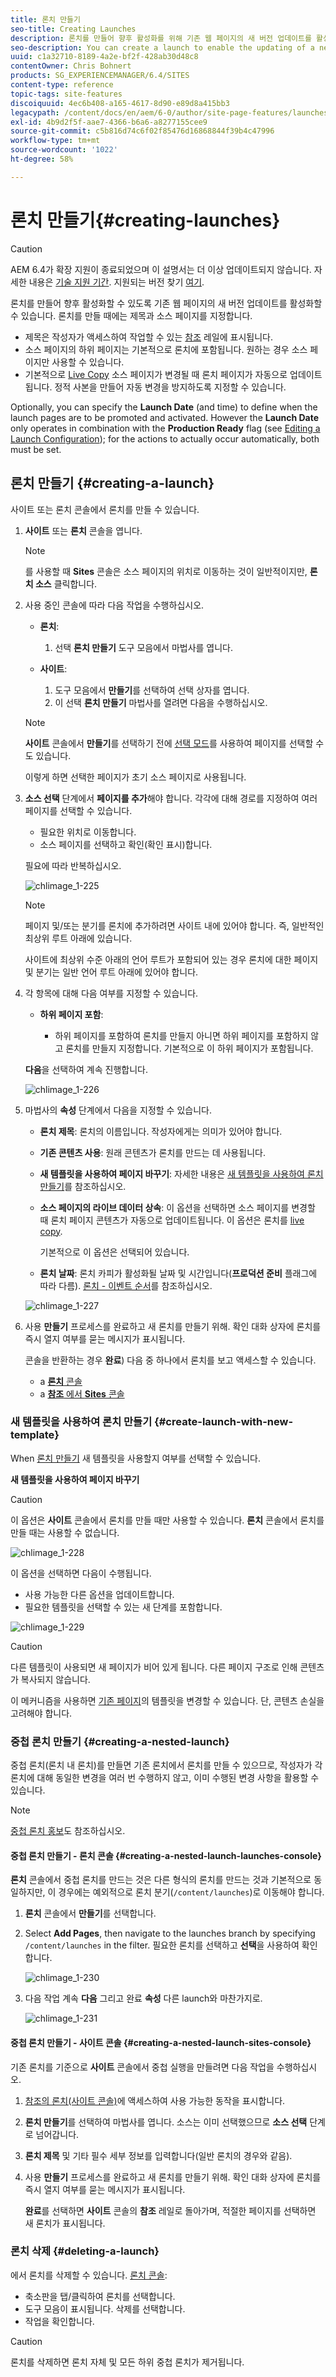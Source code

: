 ```yaml
---
title: 론치 만들기
seo-title: Creating Launches
description: 론치를 만들어 향후 활성화를 위해 기존 웹 페이지의 새 버전 업데이트를 활성화할 수 있습니다.
seo-description: You can create a launch to enable the updating of a new version of existing web pages for future activation.
uuid: c1a32710-8189-4a2e-bf2f-428ab30d48c8
contentOwner: Chris Bohnert
products: SG_EXPERIENCEMANAGER/6.4/SITES
content-type: reference
topic-tags: site-features
discoiquuid: 4ec6b408-a165-4617-8d90-e89d8a415bb3
legacypath: /content/docs/en/aem/6-0/author/site-page-features/launches
exl-id: 4b9d2f5f-aae7-4366-b6a6-a8277155cee9
source-git-commit: c5b816d74c6f02f85476d16868844f39b4c47996
workflow-type: tm+mt
source-wordcount: '1022'
ht-degree: 58%

---
```


# 론치 만들기{#creating-launches}

>[!CAUTION]
>
>AEM 6.4가 확장 지원이 종료되었으며 이 설명서는 더 이상 업데이트되지 않습니다. 자세한 내용은 [기술 지원 기간](https://helpx.adobe.com/kr/support/programs/eol-matrix.html). 지원되는 버전 찾기 [여기](https://experienceleague.adobe.com/docs/).

론치를 만들어 향후 활성화할 수 있도록 기존 웹 페이지의 새 버전 업데이트를 활성화할 수 있습니다. 론치를 만들 때에는 제목과 소스 페이지를 지정합니다.

* 제목은 작성자가 액세스하여 작업할 수 있는 [참조](/help/sites-authoring/author-environment-tools.md#references) 레일에 표시됩니다.
* 소스 페이지의 하위 페이지는 기본적으로 론치에 포함됩니다. 원하는 경우 소스 페이지만 사용할 수 있습니다.
* 기본적으로 [Live Copy](/help/sites-administering/msm.md) 소스 페이지가 변경될 때 론치 페이지가 자동으로 업데이트됩니다. 정적 사본을 만들어 자동 변경을 방지하도록 지정할 수 있습니다.

Optionally, you can specify the **Launch Date** (and time) to define when the launch pages are to be promoted and activated. However the **Launch Date** only operates in combination with the **Production Ready** flag (see [Editing a Launch Configuration](/help/sites-authoring/launches-editing.md#editing-a-launch-configuration)); for the actions to actually occur automatically, both must be set.

## 론치 만들기 {#creating-a-launch}

사이트 또는 론치 콘솔에서 론치를 만들 수 있습니다.

1. **사이트** 또는 **론치** 콘솔을 엽니다.

   >[!NOTE]
   >
   >를 사용할 때 **Sites** 콘솔은 소스 페이지의 위치로 이동하는 것이 일반적이지만, **론치 소스** 클릭합니다.

1. 사용 중인 콘솔에 따라 다음 작업을 수행하십시오.

   * **론치**:

      1. 선택 **론치 만들기** 도구 모음에서 마법사를 엽니다.
   * **사이트**:

      1. 도구 모음에서 **만들기**&#x200B;를 선택하여 선택 상자를 엽니다.
      1. 이 선택 **론치 만들기** 마법사를 열려면 다음을 수행하십시오.

   >[!NOTE]
   >
   >**사이트** 콘솔에서 **만들기**&#x200B;를 선택하기 전에 [선택 모드](/help/sites-authoring/basic-handling.md#viewing-and-selecting-resources)를 사용하여 페이지를 선택할 수도 있습니다.
   >
   >이렇게 하면 선택한 페이지가 초기 소스 페이지로 사용됩니다.

1. **소스 선택** 단계에서 **페이지를 추가**&#x200B;해야 합니다. 각각에 대해 경로를 지정하여 여러 페이지를 선택할 수 있습니다.

   * 필요한 위치로 이동합니다.
   * 소스 페이지를 선택하고 확인(확인 표시)합니다.

   필요에 따라 반복하십시오.

   ![chlimage_1-225](assets/chlimage_1-225.png)

   >[!NOTE]
   >
   >페이지 및/또는 분기를 론치에 추가하려면 사이트 내에 있어야 합니다. 즉, 일반적인 최상위 루트 아래에 있습니다.
   >
   >사이트에 최상위 수준 아래의 언어 루트가 포함되어 있는 경우 론치에 대한 페이지 및 분기는 일반 언어 루트 아래에 있어야 합니다.

1. 각 항목에 대해 다음 여부를 지정할 수 있습니다.

   * **하위 페이지 포함**:

      * 하위 페이지를 포함하여 론치를 만들지 아니면 하위 페이지를 포함하지 않고 론치를 만들지 지정합니다. 기본적으로 이 하위 페이지가 포함됩니다.

   **다음**&#x200B;을 선택하여 계속 진행합니다.

   ![chlimage_1-226](assets/chlimage_1-226.png)

1. 마법사의 **속성** 단계에서 다음을 지정할 수 있습니다.

   * **론치 제목**: 론치의 이름입니다. 작성자에게는 의미가 있어야 합니다.
   * **기존 콘텐츠 사용**: 원래 콘텐츠가 론치를 만드는 데 사용됩니다.
   * **새 템플릿을 사용하여 페이지 바꾸기**: 자세한 내용은 [새 템플릿을 사용하여 론치 만들기](#create-launch-with-new-template)를 참조하십시오.
   * **소스 페이지의 라이브 데이터 상속**: 이 옵션을 선택하면 소스 페이지를 변경할 때 론치 페이지 콘텐츠가 자동으로 업데이트됩니다. 이 옵션은 론치를 [live copy](/help/sites-administering/msm.md).

      기본적으로 이 옵션은 선택되어 있습니다.

   * **론치 날짜**: 론치 카피가 활성화될 날짜 및 시간입니다(**프로덕션 준비** 플래그에 따라 다름). [론치 - 이벤트 순서](/help/sites-authoring/launches.md#launches-the-order-of-events)를 참조하십시오.

   ![chlimage_1-227](assets/chlimage_1-227.png)

1. 사용 **만들기** 프로세스를 완료하고 새 론치를 만들기 위해. 확인 대화 상자에 론치를 즉시 열지 여부를 묻는 메시지가 표시됩니다.

   콘솔을 반환하는 경우 **완료**) 다음 중 하나에서 론치를 보고 액세스할 수 있습니다.

   * a [**론치** 콘솔](/help/sites-authoring/launches.md#the-launches-console)
   * a [**참조** 에서 **Sites** 콘솔](/help/sites-authoring/launches.md#launches-in-references-sites-console)

### 새 템플릿을 사용하여 론치 만들기 {#create-launch-with-new-template}

When [론치 만들기](/help/sites-authoring/launches-creating.md#create-launch-with-new-template) 새 템플릿을 사용할지 여부를 선택할 수 있습니다.

**새 템플릿을 사용하여 페이지 바꾸기**

>[!CAUTION]
>
>이 옵션은 **사이트** 콘솔에서 론치를 만들 때만 사용할 수 있습니다. **론치** 콘솔에서 론치를 만들 때는 사용할 수 없습니다.

![chlimage_1-228](assets/chlimage_1-228.png)

이 옵션을 선택하면 다음이 수행됩니다.

* 사용 가능한 다른 옵션을 업데이트합니다.
* 필요한 템플릿을 선택할 수 있는 새 단계를 포함합니다.

![chlimage_1-229](assets/chlimage_1-229.png)

>[!CAUTION]
>
>다른 템플릿이 사용되면 새 페이지가 비어 있게 됩니다. 다른 페이지 구조로 인해 콘텐츠가 복사되지 않습니다.
>
>이 메커니즘을 사용하면 [기존 페이지](/help/sites-authoring/managing-pages.md#creating-a-new-page)의 템플릿을 변경할 수 있습니다. 단, 콘텐츠 손실을 고려해야 합니다.

### 중첩 론치 만들기 {#creating-a-nested-launch}

중첩 론치(론치 내 론치)를 만들면 기존 론치에서 론치를 만들 수 있으므로, 작성자가 각 론치에 대해 동일한 변경을 여러 번 수행하지 않고, 이미 수행된 변경 사항을 활용할 수 있습니다.

>[!NOTE]
>
>[중첩 론치 홍보](/help/sites-authoring/launches-promoting.md#promoting-a-nested-launch)도 참조하십시오.

#### 중첩 론치 만들기 - 론치 콘솔 {#creating-a-nested-launch-launches-console}

**론치** 콘솔에서 중첩 론치를 만드는 것은 다른 형식의 론치를 만드는 것과 기본적으로 동일하지만, 이 경우에는 예외적으로 론치 분기(`/content/launches`)로 이동해야 합니다.

1. **론치** 콘솔에서 **만들기**&#x200B;를 선택합니다.
1. Select **Add Pages**, then navigate to the launches branch by specifying `/content/launches` in the filter. 필요한 론치를 선택하고 **선택**&#x200B;을 사용하여 확인합니다.

   ![chlimage_1-230](assets/chlimage_1-230.png)

1. 다음 작업 계속 **다음** 그리고 완료 **속성** 다른 launch와 마찬가지로.

   ![chlimage_1-231](assets/chlimage_1-231.png)

#### 중첩 론치 만들기 - 사이트 콘솔 {#creating-a-nested-launch-sites-console}

기존 론치를 기준으로 **사이트** 콘솔에서 중첩 실행을 만들려면 다음 작업을 수행하십시오.

1. [참조의 론치(사이트 콘솔)](/help/sites-authoring/launches.md#launches-in-references-sites-console)에 액세스하여 사용 가능한 동작을 표시합니다.
1. **론치 만들기**&#x200B;를 선택하여 마법사를 엽니다. 소스는 이미 선택했으므로 **소스 선택** 단계로 넘어갑니다.

1. **론치 제목** 및 기타 필수 세부 정보를 입력합니다(일반 론치의 경우와 같음).

1. 사용 **만들기** 프로세스를 완료하고 새 론치를 만들기 위해. 확인 대화 상자에 론치를 즉시 열지 여부를 묻는 메시지가 표시됩니다.

   **완료**&#x200B;를 선택하면 **사이트** 콘솔의 **참조** 레일로 돌아가며, 적절한 페이지를 선택하면 새 론치가 표시됩니다.

### 론치 삭제 {#deleting-a-launch}

에서 론치를 삭제할 수 있습니다. [론치 콘솔](/help/sites-authoring/launches.md#the-launches-console):

* 축소판을 탭/클릭하여 론치를 선택합니다.
* 도구 모음이 표시됩니다. 삭제를 선택합니다.
* 작업을 확인합니다.

>[!CAUTION]
>
>론치를 삭제하면 론치 자체 및 모든 하위 중첩 론치가 제거됩니다.
